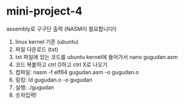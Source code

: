 # mini-project-4
assembly로 구구단 출력 (NASM이 필요합니다!)

1. linux kernel 기준 (ubuntu)
2. 파일 다운로드 (txt)
3. txt 파일에 있는 코드를 ubuntu kernel에 들어가서 nano gugudan.asm
4. 코드 복붙하고 ctrl O하고 ctrl X로 나오기
5. 컴파일: nasm -f elf64 gugudan.asm -o gugudan.o
6. 링킹: ld   gugudan.o -o gugudan
7. 실행: ./gugudan
8. 숫자입력!
